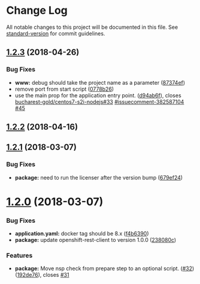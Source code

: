 # Change Log

All notable changes to this project will be documented in this file. See [standard-version](https://github.com/conventional-changelog/standard-version) for commit guidelines.

<a name="1.2.3"></a>
## [1.2.3](https://github.com/bucharest-gold/nodejs-configmap/compare/v1.2.2...v1.2.3) (2018-04-26)


### Bug Fixes

* **www:** debug should take the project name as a parameter ([87374ef](https://github.com/bucharest-gold/nodejs-configmap/commit/87374ef))
* remove port from start script ([0778b26](https://github.com/bucharest-gold/nodejs-configmap/commit/0778b26))
* use the main prop for the application entry point. ([d94ab6f](https://github.com/bucharest-gold/nodejs-configmap/commit/d94ab6f)), closes [bucharest-gold/centos7-s2i-nodejs#33](https://github.com/bucharest-gold/centos7-s2i-nodejs/issues/33) [#issuecomment-382587104](https://github.com/bucharest-gold/nodejs-configmap/issues/issuecomment-382587104) [#45](https://github.com/bucharest-gold/nodejs-configmap/issues/45)



<a name="1.2.2"></a>
## [1.2.2](https://github.com/bucharest-gold/nodejs-configmap/compare/v1.2.1...v1.2.2) (2018-04-16)



<a name="1.2.1"></a>
## [1.2.1](https://github.com/bucharest-gold/nodejs-configmap/compare/v1.2.0...v1.2.1) (2018-03-07)


### Bug Fixes

* **package:** need to run the licenser after the version bump ([679ef24](https://github.com/bucharest-gold/nodejs-configmap/commit/679ef24))



<a name="1.2.0"></a>
# [1.2.0](https://github.com/bucharest-gold/nodejs-configmap/compare/v1.1.2...v1.2.0) (2018-03-07)


### Bug Fixes

* **application.yaml:** docker tag should be 8.x ([f4b6390](https://github.com/bucharest-gold/nodejs-configmap/commit/f4b6390))
* **package:** update openshift-rest-client to version 1.0.0 ([238080c](https://github.com/bucharest-gold/nodejs-configmap/commit/238080c))


### Features

* **package:** Move nsp check from prepare step to an optional script. ([#32](https://github.com/bucharest-gold/nodejs-configmap/issues/32)) ([192de76](https://github.com/bucharest-gold/nodejs-configmap/commit/192de76)), closes [#31](https://github.com/bucharest-gold/nodejs-configmap/issues/31)
